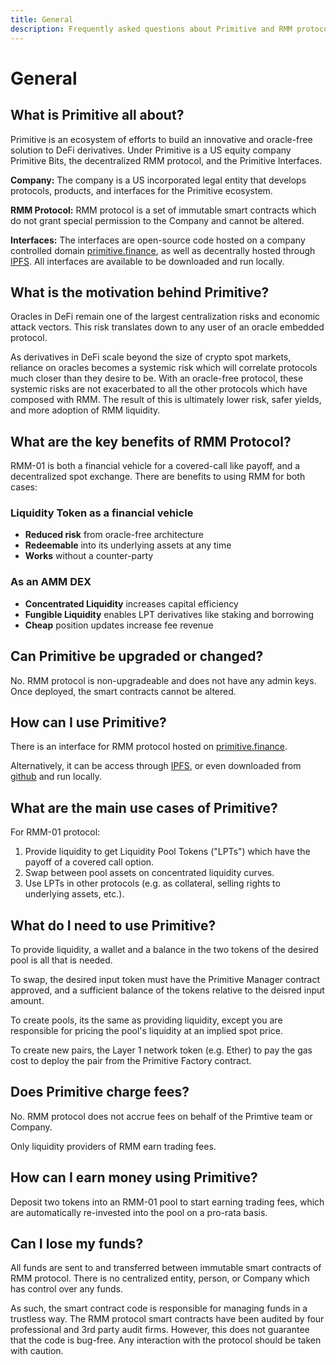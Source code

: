 ```yaml
---
title: General
description: Frequently asked questions about Primitive and RMM protocol in general
---
```


# General

## What is Primitive all about?

Primitive is an ecosystem of efforts to build an innovative and oracle-free solution to DeFi derivatives. Under Primitive is a US equity company Primitive Bits, the decentralized RMM protocol, and the Primitive Interfaces. 

**Company:** The company is a US incorporated legal entity that develops protocols, products, and interfaces for the Primitive ecosystem.

**RMM Protocol:** RMM protocol is a set of immutable smart contracts which do not grant special permission to the Company and cannot be altered.

**Interfaces:** The interfaces are open-source code hosted on a company controlled domain [primitive.finance](https://primitive.finance), as well as decentrally hosted through [IPFS](https://ipfs.io). All interfaces are available to be downloaded and run locally.

## What is the motivation behind Primitive?

Oracles in DeFi remain one of the largest centralization risks and economic attack vectors. This risk translates down to any user of an oracle embedded protocol. 


As derivatives in DeFi scale beyond the size of crypto spot markets, reliance on oracles becomes a systemic risk which will correlate protocols much closer than they desire to be. With an oracle-free protocol, these systemic risks are not exacerbated to all the other protocols which have composed with RMM. The result of this is ultimately lower risk, safer yields, and more adoption of RMM liquidity.

## What are the key benefits of RMM Protocol?

RMM-01 is both a financial vehicle for a covered-call like payoff, and a decentralized spot exchange. There are benefits to using RMM for both cases:

### Liquidity Token as a financial vehicle
- **Reduced risk** from oracle-free architecture
- **Redeemable** into its underlying assets at any time
- **Works** without a counter-party

### As an AMM DEX
- **Concentrated Liquidity** increases capital efficiency
- **Fungible Liquidity** enables LPT derivatives like staking and borrowing
- **Cheap** position updates increase fee revenue

## Can Primitive be upgraded or changed?

No. RMM protocol is non-upgradeable and does not have any admin keys. Once deployed, the smart contracts cannot be altered.

## How can I use Primitive?

There is an interface for RMM protocol hosted on [primitive.finance](https://primitive.finance). 

Alternatively, it can be access through [IPFS](https://ipfs.io), or even downloaded from [github](https://github.com/primitivefinance) and run locally.

## What are the main use cases of Primitive?

For RMM-01 protocol: 

1. Provide liquidity to get Liquidity Pool Tokens ("LPTs") which have the payoff of a covered call option.
2. Swap between pool assets on concentrated liquidity curves.
3. Use LPTs in other protocols (e.g. as collateral, selling rights to underlying assets, etc.).

## What do I need to use Primitive?

To provide liquidity, a wallet and a balance in the two tokens of the desired pool is all that is needed.

To swap, the desired input token must have the Primitive Manager contract approved, and a sufficient balance of the tokens relative to the deisred input amount.

To create pools, its the same as providing liquidity, except you are responsible for pricing the pool's liquidity at an implied spot price.

To create new pairs, the Layer 1 network token (e.g. Ether) to pay the gas cost to deploy the pair from the Primitive Factory contract.

## Does Primitive charge fees?

No. RMM protocol does not accrue fees on behalf of the Primtive team or Company. 

Only liquidity providers of RMM earn trading fees.

## How can I earn money using Primitive?

Deposit two tokens into an RMM-01 pool to start earning trading fees, which are automatically re-invested into the pool on a pro-rata basis. 

## Can I lose my funds?

All funds are sent to and transferred between immutable smart contracts of RMM protocol. There is no centralized entity, person, or Company which has control over any funds.

As such, the smart contract code is responsible for managing funds in a trustless way. The RMM protocol smart contracts have been audited by four professional and 3rd party audit firms. However, this does not guarantee that the code is bug-free. Any interaction with the protocol should be taken with caution.